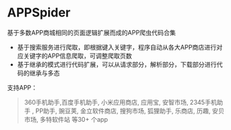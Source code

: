 # APPSpider
基于多数APP商城相同的页面逻辑扩展而成的APP爬虫代码合集

- 基于搜索服务进行爬取，即根据键入关键字，程序自动从各大APP商店进行对应关键字的APP信息爬取，可调整爬取页数
- 基于继承的模式进行代码扩展，可以从请求部分，解析部分，下载部分进行代码的继承与多态

支持APP：
> 360手机助手,百度手机助手, 小米应用商店, 应用宝, 安智市场, 2345手机助手
 , PP助手, 豌豆荚, 金立软件商店, 搜狗市场, 狐狸助手, 乐商店, 历趣, 安贝市场, 多特软件站
 等30+ 个app
